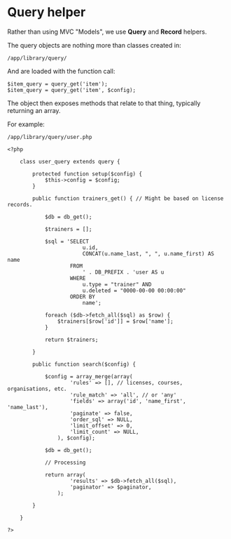
# Query helper

Rather than using MVC "Models", we use **Query** and **Record** helpers.

The query objects are nothing more than classes created in:

	/app/library/query/

And are loaded with the function call:

	$item_query = query_get('item');
	$item_query = query_get('item', $config);

The object then exposes methods that relate to that thing, typically returning an array.

For example:

	/app/library/query/user.php

	<?php

		class user_query extends query {

			protected function setup($config) {
				$this->config = $config;
			}

			public function trainers_get() { // Might be based on license records.

				$db = db_get();

				$trainers = [];

				$sql = 'SELECT
							u.id,
							CONCAT(u.name_last, ", ", u.name_first) AS name
						FROM
							' . DB_PREFIX . 'user AS u
						WHERE
							u.type = "trainer" AND
							u.deleted = "0000-00-00 00:00:00"
						ORDER BY
							name';

				foreach ($db->fetch_all($sql) as $row) {
					$trainers[$row['id']] = $row['name'];
				}

				return $trainers;

			}

			public function search($config) {

				$config = array_merge(array(
						'rules' => [], // licenses, courses, organisations, etc.
						'rule_match' => 'all', // or 'any'
						'fields' => array('id', 'name_first', 'name_last'),
						'paginate' => false,
						'order_sql' => NULL,
						'limit_offset' => 0,
						'limit_count' => NULL,
					), $config);

				$db = db_get();

				// Processing

				return array(
						'results' => $db->fetch_all($sql),
						'paginator' => $paginator,
					);

			}

		}

	?>
